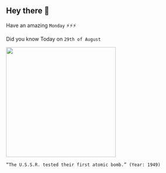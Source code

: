 ## Hey there 👋
Have an amazing `Monday` ⚡⚡⚡

Did you know Today on `29th of August`
 
 [<img src="https://www.atomicheritage.org/sites/default/files/styles/large/public/RDS1.jpg?itok=wqkYjVc2" width="300" />](https://www.ctbto.org/specials/testing-times/29-august-1949-first-soviet-nuclear-test#:~:text=On%2029%20August%201949%2C%20the,a%20yield%20of%2022%20kilotons.) 
 ```
“The U.S.S.R. tested their first atomic bomb.” (Year: 1949)
```

